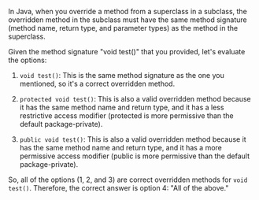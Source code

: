 In Java, when you override a method from a superclass in a subclass, the overridden method in the subclass must have the same method signature (method name, return type, and parameter types) as the method in the superclass. 

Given the method signature "void test()" that you provided, let's evaluate the options:

1. `void test()`: This is the same method signature as the one you mentioned, so it's a correct overridden method.

2. `protected void test()`: This is also a valid overridden method because it has the same method name and return type, and it has a less restrictive access modifier (protected is more permissive than the default package-private).

3. `public void test()`: This is also a valid overridden method because it has the same method name and return type, and it has a more permissive access modifier (public is more permissive than the default package-private).

So, all of the options (1, 2, and 3) are correct overridden methods for `void test()`. Therefore, the correct answer is option 4: "All of the above."